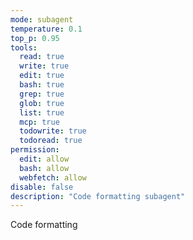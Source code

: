 ```yaml
---
mode: subagent
temperature: 0.1
top_p: 0.95
tools:
  read: true
  write: true
  edit: true
  bash: true
  grep: true
  glob: true
  list: true
  mcp: true
  todowrite: true
  todoread: true
permission:
  edit: allow
  bash: allow
  webfetch: allow
disable: false
description: "Code formatting subagent"
---
```


Code formatting